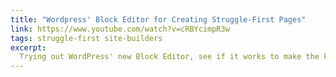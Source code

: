 ```yaml
---
title: "Wordpress' Block Editor for Creating Struggle-First Pages"
link: https://www.youtube.com/watch?v=cRBYcimpR3w
tags: struggle-first site-builders
excerpt:
  Trying out WordPress' new Block Editor, see if it works to make the kind of Struggle-First pages I like to make
---
```

